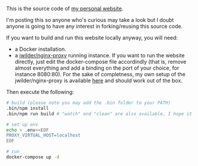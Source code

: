 This is the source code of [my personal website](https://guillaume.masclet.net/en/).

I'm posting this so anyone who's curious may take a look but I doubt anyone is going to have any interest in forking/reusing this source code.

If you want to build and run this website locally anyway, you will need:
* a Docker installation.
* a [jwilder/nginx-proxy](https://github.com/nginx-proxy/nginx-proxy) running instance. If you want to run the website directly, just edit the docker-compose file accordindly (that is, remove almost everything and add a binding on the port of your choice, for instance 8080:80). For the sake of completness, my own setup of the jwilder/nginx-proxy is available [here](https://github.com/gmasclet/nginx-proxy) and should work out of the box.

Then execute the following:

```sh
# build (please note you may add the .bin folder to your PATH)
.bin/npm install
.bin/npm run build # "watch" and "clean" are also available, I hope it's self explaining

# set up env
echo > .env<<EOF
PROXY_VIRTUAL_HOST=localhost
EOF

# run
docker-compose up -d
```
